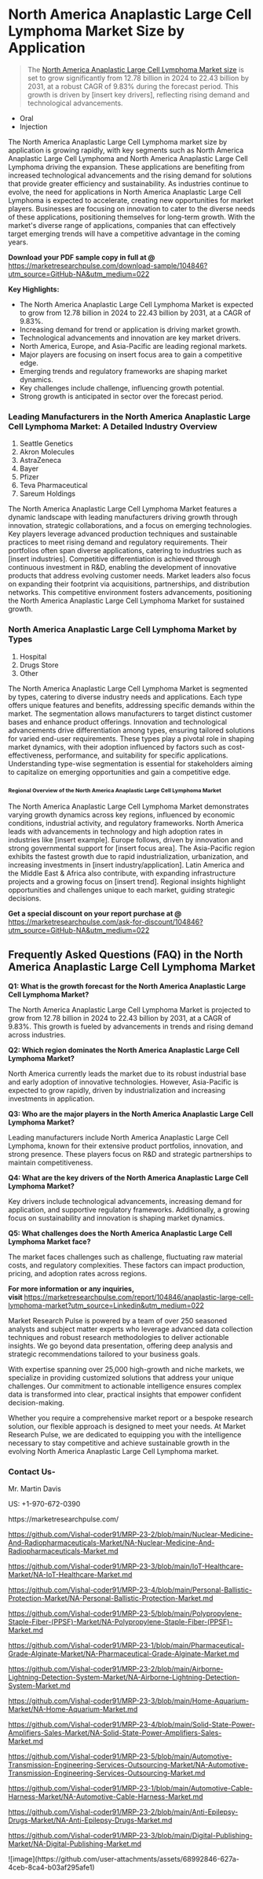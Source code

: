 <h1>North America Anaplastic Large Cell Lymphoma Market&nbsp;Size by Application</h1><blockquote><p>The <a href="https://marketresearchpulse.com/download-sample/104846?utm_source=GitHub-NA&amp;utm_medium=022">North America Anaplastic Large Cell Lymphoma Market size</a> is set to grow significantly from 12.78 billion in 2024 to 22.43 billion by 2031, at a robust CAGR of 9.83% during the forecast period. This growth is driven by [insert key drivers], reflecting rising demand and technological advancements.</p></blockquote><ul><li>Oral<li> Injection</li></ul><p>The North America Anaplastic Large Cell Lymphoma market size by application is growing rapidly, with key segments such as North America Anaplastic Large Cell Lymphoma and North America Anaplastic Large Cell Lymphoma driving the expansion. These applications are benefiting from increased technological advancements and the rising demand for solutions that provide greater efficiency and sustainability. As industries continue to evolve, the need for applications in North America Anaplastic Large Cell Lymphoma is expected to accelerate, creating new opportunities for market players. Businesses are focusing on innovation to cater to the diverse needs of these applications, positioning themselves for long-term growth. With the market's diverse range of applications, companies that can effectively target emerging trends will have a competitive advantage in the coming years.</p><p><strong>Download your PDF sample copy in full at @ </strong><a href="https://marketresearchpulse.com/download-sample/104846?utm_source=GitHub-NA&amp;utm_medium=022">https://marketresearchpulse.com/download-sample/104846?utm_source=GitHub-NA&amp;utm_medium=022</a></p><p><strong>Key Highlights: </strong></p><ul><li>The North America Anaplastic Large Cell Lymphoma Market is expected to grow from 12.78 billion in 2024 to 22.43 billion by 2031, at a CAGR of 9.83%.</li><li>Increasing demand for trend or application is driving market growth.</li><li>Technological advancements and innovation are key market drivers.</li><li>North America, Europe, and Asia-Pacific are leading regional markets.</li><li>Major players are focusing on insert focus area to gain a competitive edge.</li><li>Emerging trends and regulatory frameworks are shaping market dynamics.</li><li>Key challenges include challenge, influencing growth potential.</li><li>Strong growth is anticipated in sector over the forecast period.</li></ul><h3>Leading Manufacturers in the North America Anaplastic Large Cell Lymphoma Market: A Detailed Industry Overview</h3><ol><li>Seattle Genetics</li><li>Akron Molecules</li><li>AstraZeneca</li><li>Bayer</li><li>Pfizer</li><li>Teva Pharmaceutical</li><li>Sareum Holdings</li></ol><div class="flex max-w-full flex-col flex-grow"><div class="min-h-8 text-message flex w-full flex-col items-end gap-2 whitespace-normal break-words [.text-message+&amp;]:mt-5" dir="auto" data-message-author-role="assistant" data-message-id="fd8432e4-4910-450d-b182-61b7bfb0a01f" data-message-model-slug="gpt-4o"><div class="flex w-full flex-col gap-1 empty:hidden first:pt-[3px]"><div class="markdown prose w-full break-words dark:prose-invert light"><p>The North America Anaplastic Large Cell Lymphoma Market features a dynamic landscape with leading manufacturers driving growth through innovation, strategic collaborations, and a focus on emerging technologies. Key players leverage advanced production techniques and sustainable practices to meet rising demand and regulatory requirements. Their portfolios often span diverse applications, catering to industries such as [insert industries]. Competitive differentiation is achieved through continuous investment in R&amp;D, enabling the development of innovative products that address evolving customer needs. Market leaders also focus on expanding their footprint via acquisitions, partnerships, and distribution networks. This competitive environment fosters advancements, positioning the North America Anaplastic Large Cell Lymphoma Market for sustained growth.</p></div></div></div></div><h3>North America Anaplastic Large Cell Lymphoma Market by Types</h3><ol><li>Hospital<li> Drugs Store<li> Other</li></ol><div class="flex max-w-full flex-col flex-grow"><div class="min-h-8 text-message flex w-full flex-col items-end gap-2 whitespace-normal break-words [.text-message+&amp;]:mt-5" dir="auto" data-message-author-role="assistant" data-message-id="084470be-0bb7-4664-bddf-5156b4f41249" data-message-model-slug="gpt-4o-mini"><div class="flex w-full flex-col gap-1 empty:hidden first:pt-[3px]"><div class="markdown prose w-full break-words dark:prose-invert light"><p>The North America Anaplastic Large Cell Lymphoma Market is segmented by types, catering to diverse industry needs and applications. Each type offers unique features and benefits, addressing specific demands within the market. The segmentation allows manufacturers to target distinct customer bases and enhance product offerings. Innovation and technological advancements drive differentiation among types, ensuring tailored solutions for varied end-user requirements. These types play a pivotal role in shaping market dynamics, with their adoption influenced by factors such as cost-effectiveness, performance, and suitability for specific applications. Understanding type-wise segmentation is essential for stakeholders aiming to capitalize on emerging opportunities and gain a competitive edge.</p></div></div></div></div><h3><span style="font-size: 11px;">Regional Overview of the North America Anaplastic Large Cell Lymphoma Market</span></h3><div class="flex max-w-full flex-col flex-grow"><div class="min-h-8 text-message flex w-full flex-col items-end gap-2 whitespace-normal break-words [.text-message+&amp;]:mt-5" dir="auto" data-message-author-role="assistant" data-message-id="e9038762-ce64-4e30-91c9-9bd413514231" data-message-model-slug="gpt-4o-mini"><div class="flex w-full flex-col gap-1 empty:hidden first:pt-[3px]"><div class="markdown prose w-full break-words dark:prose-invert light"><p>The North America Anaplastic Large Cell Lymphoma Market demonstrates varying growth dynamics across key regions, influenced by economic conditions, industrial activity, and regulatory frameworks. North America leads with advancements in technology and high adoption rates in industries like [insert example]. Europe follows, driven by innovation and strong governmental support for [insert focus area]. The Asia-Pacific region exhibits the fastest growth due to rapid industrialization, urbanization, and increasing investments in [insert industry/application]. Latin America and the Middle East &amp; Africa also contribute, with expanding infrastructure projects and a growing focus on [insert trend]. Regional insights highlight opportunities and challenges unique to each market, guiding strategic decisions.</p></div></div></div></div><p><strong>Get a special discount on your report purchase at @ </strong><a href="https://marketresearchpulse.com/ask-for-discount/104846?utm_source=GitHub-NA&amp;utm_medium=022">https://marketresearchpulse.com/ask-for-discount/104846?utm_source=GitHub-NA&amp;utm_medium=022</a></p><h2>Frequently Asked Questions (FAQ) in the North America Anaplastic Large Cell Lymphoma Market</h2><p><strong>Q1: What is the growth forecast for the North America Anaplastic Large Cell Lymphoma Market?</strong></p><p>The North America Anaplastic Large Cell Lymphoma Market is projected to grow from 12.78 billion in 2024 to 22.43 billion by 2031, at a CAGR of 9.83%. This growth is fueled by advancements in trends and rising demand across industries.</p><p><strong>Q2: Which region dominates the North America Anaplastic Large Cell Lymphoma Market?</strong></p><p>North America currently leads the market due to its robust industrial base and early adoption of innovative technologies. However, Asia-Pacific is expected to grow rapidly, driven by industrialization and increasing investments in application.</p><p><strong>Q3: Who are the major players in the North America Anaplastic Large Cell Lymphoma Market?</strong></p><p>Leading manufacturers include North America Anaplastic Large Cell Lymphoma, known for their extensive product portfolios, innovation, and strong presence. These players focus on R&amp;D and strategic partnerships to maintain competitiveness.</p><p><strong>Q4: What are the key drivers of the North America Anaplastic Large Cell Lymphoma Market?</strong></p><p>Key drivers include technological advancements, increasing demand for application, and supportive regulatory frameworks. Additionally, a growing focus on sustainability and innovation is shaping market dynamics.</p><p><strong>Q5: What challenges does the North America Anaplastic Large Cell Lymphoma Market face?</strong></p><p>The market faces challenges such as challenge, fluctuating raw material costs, and regulatory complexities. These factors can impact production, pricing, and adoption rates across regions.</p><p><strong>For more information or any inquiries, visit&nbsp;</strong><a href="https://marketresearchpulse.com/report/104846/anaplastic-large-cell-lymphoma-market?utm_source=Linkedin&utm_medium=022">https://marketresearchpulse.com/report/104846/anaplastic-large-cell-lymphoma-market?utm_source=Linkedin&utm_medium=022</a></p><p>Market Research Pulse is powered by a team of over 250 seasoned analysts and subject matter experts who leverage advanced data collection techniques and robust research methodologies to deliver actionable insights. We go beyond data presentation, offering deep analysis and strategic recommendations tailored to your business goals.</p><p>With expertise spanning over 25,000 high-growth and niche markets, we specialize in providing customized solutions that address your unique challenges. Our commitment to actionable intelligence ensures complex data is transformed into clear, practical insights that empower confident decision-making.</p><p>Whether you require a comprehensive market report or a bespoke research solution, our flexible approach is designed to meet your needs. At Market Research Pulse, we are dedicated to equipping you with the intelligence necessary to stay competitive and achieve sustainable growth in the evolving North America Anaplastic Large Cell Lymphoma market.</p><h3><strong>Contact Us-</strong></h3><p>Mr. Martin Davis</p><p>US: +1-970-672-0390</p><p>https://marketresearchpulse.com/</p><p><a href="https://github.com/Vishal-coder91/MRP-23-2/blob/main/Nuclear-Medicine-And-Radiopharmaceuticals-Market/NA-Nuclear-Medicine-And-Radiopharmaceuticals-Market.md">https://github.com/Vishal-coder91/MRP-23-2/blob/main/Nuclear-Medicine-And-Radiopharmaceuticals-Market/NA-Nuclear-Medicine-And-Radiopharmaceuticals-Market.md</a></p><p><a href="https://github.com/Vishal-coder91/MRP-23-3/blob/main/IoT-Healthcare-Market/NA-IoT-Healthcare-Market.md">https://github.com/Vishal-coder91/MRP-23-3/blob/main/IoT-Healthcare-Market/NA-IoT-Healthcare-Market.md</a></p><p><a href="https://github.com/Vishal-coder91/MRP-23-4/blob/main/Personal-Ballistic-Protection-Market/NA-Personal-Ballistic-Protection-Market.md">https://github.com/Vishal-coder91/MRP-23-4/blob/main/Personal-Ballistic-Protection-Market/NA-Personal-Ballistic-Protection-Market.md</a></p><p><a href="https://github.com/Vishal-coder91/MRP-23-5/blob/main/Polypropylene-Staple-Fiber-(PPSF)-Market/NA-Polypropylene-Staple-Fiber-(PPSF)-Market.md">https://github.com/Vishal-coder91/MRP-23-5/blob/main/Polypropylene-Staple-Fiber-(PPSF)-Market/NA-Polypropylene-Staple-Fiber-(PPSF)-Market.md</a></p><p><a href="https://github.com/Vishal-coder91/MRP-23-1/blob/main/Pharmaceutical-Grade-Alginate-Market/NA-Pharmaceutical-Grade-Alginate-Market.md">https://github.com/Vishal-coder91/MRP-23-1/blob/main/Pharmaceutical-Grade-Alginate-Market/NA-Pharmaceutical-Grade-Alginate-Market.md</a></p><p><a href="https://github.com/Vishal-coder91/MRP-23-2/blob/main/Airborne-Lightning-Detection-System-Market/NA-Airborne-Lightning-Detection-System-Market.md">https://github.com/Vishal-coder91/MRP-23-2/blob/main/Airborne-Lightning-Detection-System-Market/NA-Airborne-Lightning-Detection-System-Market.md</a></p><p><a href="https://github.com/Vishal-coder91/MRP-23-3/blob/main/Home-Aquarium-Market/NA-Home-Aquarium-Market.md">https://github.com/Vishal-coder91/MRP-23-3/blob/main/Home-Aquarium-Market/NA-Home-Aquarium-Market.md</a></p><p><a href="https://github.com/Vishal-coder91/MRP-23-4/blob/main/Solid-State-Power-Amplifiers-Sales-Market/NA-Solid-State-Power-Amplifiers-Sales-Market.md">https://github.com/Vishal-coder91/MRP-23-4/blob/main/Solid-State-Power-Amplifiers-Sales-Market/NA-Solid-State-Power-Amplifiers-Sales-Market.md</a></p><p><a href="https://github.com/Vishal-coder91/MRP-23-5/blob/main/Automotive-Transmission-Engineering-Services-Outsourcing-Market/NA-Automotive-Transmission-Engineering-Services-Outsourcing-Market.md">https://github.com/Vishal-coder91/MRP-23-5/blob/main/Automotive-Transmission-Engineering-Services-Outsourcing-Market/NA-Automotive-Transmission-Engineering-Services-Outsourcing-Market.md</a></p><p><a href="https://github.com/Vishal-coder91/MRP-23-1/blob/main/Automotive-Cable-Harness-Market/NA-Automotive-Cable-Harness-Market.md">https://github.com/Vishal-coder91/MRP-23-1/blob/main/Automotive-Cable-Harness-Market/NA-Automotive-Cable-Harness-Market.md</a></p><p><a href="https://github.com/Vishal-coder91/MRP-23-2/blob/main/Anti-Epilepsy-Drugs-Market/NA-Anti-Epilepsy-Drugs-Market.md">https://github.com/Vishal-coder91/MRP-23-2/blob/main/Anti-Epilepsy-Drugs-Market/NA-Anti-Epilepsy-Drugs-Market.md</a></p><p><a href="https://github.com/Vishal-coder91/MRP-23-3/blob/main/Digital-Publishing-Market/NA-Digital-Publishing-Market.md">https://github.com/Vishal-coder91/MRP-23-3/blob/main/Digital-Publishing-Market/NA-Digital-Publishing-Market.md</a></p>
![image](https://github.com/user-attachments/assets/68992846-627a-4ceb-8ca4-b03af295afe1)
